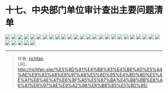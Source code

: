 # 十七、中央部门单位审计查出主要问题清单

![](https://jsd.cdn.zzko.cn/gh/richffan/img@main/audit/审计发现共性问题清单/十七-中央部门单位审计查出主要问题清单/1.webp)
![](https://jsd.cdn.zzko.cn/gh/richffan/img@main/audit/审计发现共性问题清单/十七-中央部门单位审计查出主要问题清单/2.webp)
![](https://jsd.cdn.zzko.cn/gh/richffan/img@main/audit/审计发现共性问题清单/十七-中央部门单位审计查出主要问题清单/3.webp)
![](https://jsd.cdn.zzko.cn/gh/richffan/img@main/audit/审计发现共性问题清单/十七-中央部门单位审计查出主要问题清单/4.webp)
![](https://jsd.cdn.zzko.cn/gh/richffan/img@main/audit/审计发现共性问题清单/十七-中央部门单位审计查出主要问题清单/5.webp)
![](https://jsd.cdn.zzko.cn/gh/richffan/img@main/audit/审计发现共性问题清单/十七-中央部门单位审计查出主要问题清单/6.webp)
![](https://jsd.cdn.zzko.cn/gh/richffan/img@main/audit/审计发现共性问题清单/十七-中央部门单位审计查出主要问题清单/7.webp)
![](https://jsd.cdn.zzko.cn/gh/richffan/img@main/audit/审计发现共性问题清单/十七-中央部门单位审计查出主要问题清单/8.webp)
![](https://jsd.cdn.zzko.cn/gh/richffan/img@main/audit/审计发现共性问题清单/十七-中央部门单位审计查出主要问题清单/9.webp)
![](https://jsd.cdn.zzko.cn/gh/richffan/img@main/audit/审计发现共性问题清单/十七-中央部门单位审计查出主要问题清单/10.webp)
![](https://jsd.cdn.zzko.cn/gh/richffan/img@main/audit/审计发现共性问题清单/十七-中央部门单位审计查出主要问题清单/11.webp)
![](https://jsd.cdn.zzko.cn/gh/richffan/img@main/audit/审计发现共性问题清单/十七-中央部门单位审计查出主要问题清单/12.webp)
![](https://jsd.cdn.zzko.cn/gh/richffan/img@main/audit/审计发现共性问题清单/十七-中央部门单位审计查出主要问题清单/13.webp)
![](https://jsd.cdn.zzko.cn/gh/richffan/img@main/audit/审计发现共性问题清单/十七-中央部门单位审计查出主要问题清单/14.webp)
![](https://jsd.cdn.zzko.cn/gh/richffan/img@main/audit/审计发现共性问题清单/十七-中央部门单位审计查出主要问题清单/15.webp)
![](https://jsd.cdn.zzko.cn/gh/richffan/img@main/audit/审计发现共性问题清单/十七-中央部门单位审计查出主要问题清单/16.webp)
![](https://jsd.cdn.zzko.cn/gh/richffan/img@main/audit/审计发现共性问题清单/十七-中央部门单位审计查出主要问题清单/17.webp)
![](https://jsd.cdn.zzko.cn/gh/richffan/img@main/audit/审计发现共性问题清单/十七-中央部门单位审计查出主要问题清单/18.webp)
![](https://jsd.cdn.zzko.cn/gh/richffan/img@main/audit/审计发现共性问题清单/十七-中央部门单位审计查出主要问题清单/19.webp)
![](https://jsd.cdn.zzko.cn/gh/richffan/img@main/audit/审计发现共性问题清单/十七-中央部门单位审计查出主要问题清单/20.webp)
![](https://jsd.cdn.zzko.cn/gh/richffan/img@main/audit/审计发现共性问题清单/十七-中央部门单位审计查出主要问题清单/21.webp)
![](https://jsd.cdn.zzko.cn/gh/richffan/img@main/audit/审计发现共性问题清单/十七-中央部门单位审计查出主要问题清单/22.webp)
![](https://jsd.cdn.zzko.cn/gh/richffan/img@main/audit/审计发现共性问题清单/十七-中央部门单位审计查出主要问题清单/23.webp)
![](https://jsd.cdn.zzko.cn/gh/richffan/img@main/audit/审计发现共性问题清单/十七-中央部门单位审计查出主要问题清单/24.webp)
![](https://jsd.cdn.zzko.cn/gh/richffan/img@main/audit/审计发现共性问题清单/十七-中央部门单位审计查出主要问题清单/25.webp)
![](https://jsd.cdn.zzko.cn/gh/richffan/img@main/audit/审计发现共性问题清单/十七-中央部门单位审计查出主要问题清单/26.webp)
![](https://jsd.cdn.zzko.cn/gh/richffan/img@main/audit/审计发现共性问题清单/十七-中央部门单位审计查出主要问题清单/27.webp)
![](https://jsd.cdn.zzko.cn/gh/richffan/img@main/audit/审计发现共性问题清单/十七-中央部门单位审计查出主要问题清单/28.webp)
![](https://jsd.cdn.zzko.cn/gh/richffan/img@main/audit/审计发现共性问题清单/十七-中央部门单位审计查出主要问题清单/29.webp)
![](https://jsd.cdn.zzko.cn/gh/richffan/img@main/audit/审计发现共性问题清单/十七-中央部门单位审计查出主要问题清单/30.webp)


---

> 作者: [richfan](https://richfan.site/)  
> URL: http://richfan.site/%E5%8D%81%E4%B8%83%E4%B8%AD%E5%A4%AE%E9%83%A8%E9%97%A8%E5%8D%95%E4%BD%8D%E5%AE%A1%E8%AE%A1%E6%9F%A5%E5%87%BA%E4%B8%BB%E8%A6%81%E9%97%AE%E9%A2%98%E6%B8%85%E5%8D%95/  

